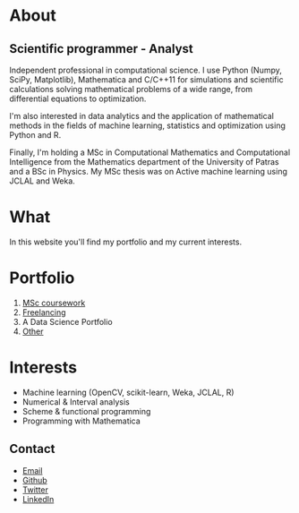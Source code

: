 # About

## Scientific programmer - Analyst

Independent professional in computational science. I use Python (Numpy, SciPy, Matplotlib), Mathematica and C/C++11 for simulations and scientific calculations solving mathematical problems of a wide range, from differential equations to optimization.

I'm also interested in data analytics and the application of mathematical methods in the fields of machine learning, statistics and optimization using Python and R.

Finally, I'm holding a MSc in Computational Mathematics and Computational Intelligence from the Mathematics department of the University of Patras and a BSc in Physics. My MSc thesis was on Active machine learning using JCLAL and Weka.

# What

In this website you'll find my portfolio and my current interests.

# Portfolio

1. [MSc coursework](port/msc-coursework.md)
2. [Freelancing](port/freelancing.md)
3. A Data Science Portfolio
4. [Other](port/other.md)

# Interests

- Machine learning (OpenCV, scikit-learn, Weka, JCLAL, R)
- Numerical & Interval analysis
- Scheme & functional programming
- Programming with Mathematica

## Contact

- [Email](mailto:mlliarm@yandex.com)
- [Github](https://github.com/mlliarm)
- [Twitter](https://twitter.com/mlliarm)
- [LinkedIn](https://www.linkedin.com/in/mlliarm/)
